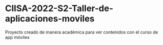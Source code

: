 # CIISA-2022-S2-Taller-de-aplicaciones-moviles
Proyecto creado de manera académica para ver contenidos con el curso de app móviles

